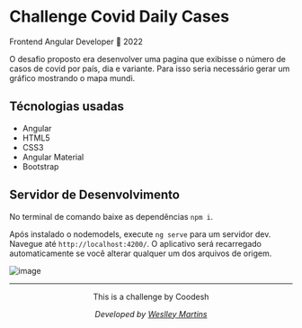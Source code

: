 # Challenge Covid Daily Cases

Frontend Angular Developer 🏅 2022

O desafio proposto era desenvolver uma pagina que exibisse o número de casos de covid por país, dia e variante. Para isso seria necessário gerar um gráfico mostrando o mapa mundi. 

## Técnologias usadas 

 - Angular 
 - HTML5
 - CSS3
 - Angular Material
 - Bootstrap


## Servidor de Desenvolvimento

No terminal de comando baixe as dependências `npm i`.

Após instalado o nodemodels, execute `ng serve` para um servidor dev. Navegue até  `http://localhost:4200/`. O aplicativo será recarregado automaticamente se você alterar qualquer um dos arquivos de origem.

![image](https://user-images.githubusercontent.com/90733315/166984280-3e5ccbf9-f4eb-4f91-a921-833c779b3282.png)


---

<div align="center">
<p>This is a challenge by Coodesh</p>  
<p><i>Developed by <a href="https://www.linkedin.com/in/weslley-martins-188614227/">Weslley Martins</i></p>
</div>


